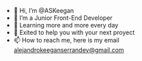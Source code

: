 - 👋 Hi, I’m @ASKeegan
- 👀 I’m a Junior Front-End Developer
- 🌱 Learning more and more every day
- 💞️ Exited to help you with your next proyect
- 📫 How to reach me, here is my email alejandrokeeganserrandev@gmail.com

<!---
ASKeegan/ASKeegan is a ✨ special ✨ repository because its `README.md` (this file) appears on your GitHub profile.
You can click the Preview link to take a look at your changes.
--->
